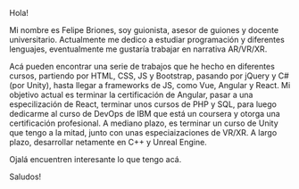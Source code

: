Hola!

Mi nombre es Felipe Briones, soy guionista, asesor de guiones y docente universitario. Actualmente me dedico a estudiar programación y diferentes lenguajes, eventualmente me gustaría trabajar en narrativa AR/VR/XR.

Acá pueden encontrar una serie de trabajos que he hecho en diferentes cursos, partiendo por HTML, CSS, JS y Bootstrap, pasando por jQuery y C#(por Unity), hasta llegar a frameworks de JS, como Vue, Angular y React. Mi objetivo actual es terminar la certificación de Angular, pasar a una especilización de React, terminar unos cursos de PHP y SQL, para luego dedicarme al curso de DevOps de IBM que está un coursera y otorga una certificación profesional. A mediano plazo, es terminar un curso de Unity que tengo a la mitad, junto con unas especiaizaciones de VR/XR. A largo plazo, desarrollar netamente en C++ y Unreal Engine. 

Ojalá encuentren interesante lo que tengo acá.

Saludos!
